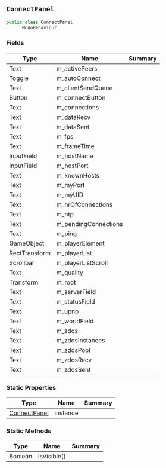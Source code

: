 ## `ConnectPanel`

```csharp
public class ConnectPanel
    : MonoBehaviour

```

### Fields

| Type | Name | Summary | 
| --- | --- | --- | 
| Text | m_activePeers |  | 
| Toggle | m_autoConnect |  | 
| Text | m_clientSendQueue |  | 
| Button | m_connectButton |  | 
| Text | m_connections |  | 
| Text | m_dataRecv |  | 
| Text | m_dataSent |  | 
| Text | m_fps |  | 
| Text | m_frameTime |  | 
| InputField | m_hostName |  | 
| InputField | m_hostPort |  | 
| Text | m_knownHosts |  | 
| Text | m_myPort |  | 
| Text | m_myUID |  | 
| Text | m_nrOfConnections |  | 
| Text | m_ntp |  | 
| Text | m_pendingConnections |  | 
| Text | m_ping |  | 
| GameObject | m_playerElement |  | 
| RectTransform | m_playerList |  | 
| Scrollbar | m_playerListScroll |  | 
| Text | m_quality |  | 
| Transform | m_root |  | 
| Text | m_serverField |  | 
| Text | m_statusField |  | 
| Text | m_upnp |  | 
| Text | m_worldField |  | 
| Text | m_zdos |  | 
| Text | m_zdosInstances |  | 
| Text | m_zdosPool |  | 
| Text | m_zdosRecv |  | 
| Text | m_zdosSent |  | 


### Static Properties

| Type | Name | Summary | 
| --- | --- | --- | 
| [ConnectPanel](./ConnectPanel.md) | instance |  | 


### Static Methods

| Type | Name | Summary | 
| --- | --- | --- | 
| Boolean | IsVisible() |  | 


